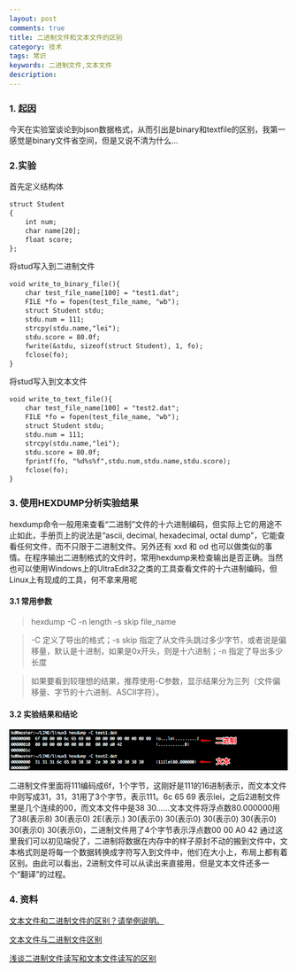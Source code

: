 ```yaml
---
layout: post
comments: true
title: 二进制文件和文本文件的区别
category: 技术
tags: 常识
keywords: 二进制文件,文本文件
description: 
---
```

### 1. 起因
   今天在实验室谈论到bjson数据格式，从而引出是binary和textfile的区别，我第一感觉是binary文件省空间，但是又说不清为什么...


### 2.实验

首先定义结构体

```
struct Student
{
    int num;
    char name[20];
    float score;
};
```

将stud写入到二进制文件

```
void write_to_binary_file(){
    char test_file_name[100] = "test1.dat";
    FILE *fo = fopen(test_file_name, "wb");
    struct Student stdu;
    stdu.num = 111;
    strcpy(stdu.name,"lei");
    stdu.score = 80.0f;
    fwrite(&stdu, sizeof(struct Student), 1, fo);
    fclose(fo);
}
```

将stud写入到文本文件

```
void write_to_text_file(){
    char test_file_name[100] = "test2.dat";
    FILE *fo = fopen(test_file_name, "wb");
    struct Student stdu;
    stdu.num = 111;
    strcpy(stdu.name,"lei");
    stdu.score = 80.0f;
    fprintf(fo, "%d%s%f",stdu.num,stdu.name,stdu.score);
    fclose(fo);
}
```

### 3. 使用HEXDUMP分析实验结果
hexdump命令一般用来查看“二进制”文件的十六进制编码，但实际上它的用途不止如此，手册页上的说法是“ascii, decimal, hexadecimal, octal dump”，它能查看任何文件，而不只限于二进制文件。另外还有 xxd 和 od 也可以做类似的事情。在程序输出二进制格式的文件时，常用hexdump来检查输出是否正确。当然也可以使用Windows上的UltraEdit32之类的工具查看文件的十六进制编码，但Linux上有现成的工具，何不拿来用呢

#### 3.1 常用参数
>hexdump -C -n length -s skip file_name

>-C 定义了导出的格式；-s skip 指定了从文件头跳过多少字节，或者说是偏移量，默认是十进制，如果是0x开头，则是十六进制；-n 指定了导出多少长度

>如果要看到较理想的结果，推荐使用-C参数，显示结果分为三列（文件偏移量、字节的十六进制、ASCII字符）。


#### 3.2 实验结果和结论

![二进制结果](/public/img/binary-text.png "二进制结果")

二进制文件里面将111编码成6f，1个字节，这刚好是111的16进制表示，而文本文件中则写成31，31，31用了3个字节，表示111。6c   65   69  表示lei，之后2进制文件里是几个连续的00，而文本文件中是38   30......文本文件将浮点数80.000000用了38(表示8)   30(表示0)  2E(表示.)   30(表示0)   30(表示0)   30(表示0)   30(表示0)   30(表示0)   30(表示0)，二进制文件用了4个字节表示浮点数00   00   A0   42
通过这里我们可以初见端倪了，二进制将数据在内存中的样子原封不动的搬到文件中，文本格式则是将每一个数据转换成字符写入到文件中，他们在大小上，布局上都有着区别。由此可以看出，2进制文件可以从读出来直接用，但是文本文件还多一个“翻译”的过程。

### 4. 资料
[文本文件和二进制文件的区别？请举例说明。](https://www.zhihu.com/question/19971994)

[文本文件与二进制文件区别](http://www.cnblogs.com/zhangjiankun/archive/2011/11/27/2265184.html)

[浅谈二进制文件读写和文本文件读写的区别](http://www.cppblog.com/yg2362/archive/2012/07/12/182956.html)
